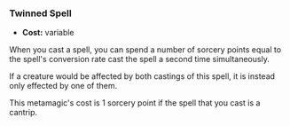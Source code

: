 ### Twinned Spell
- **Cost:** variable

When you cast a spell, you can spend a number of sorcery points equal to the spell's conversion rate cast the spell a second time simultaneously.

If a creature would be affected by both castings of this spell, it is instead only effected by one of them.

This metamagic's cost is 1 sorcery point if the spell that you cast is a cantrip.
